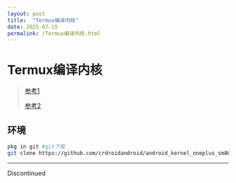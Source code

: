 ```yaml
---
layout: post
title:  "Termux编译内核"
date: 2025-07-15
permalink: /Termux编译内核.html
---
```


# Termux编译内核

> [参考1](https://yzddmr6.com/posts/android-run-docker/)
>
> [参考2](https://juejin.cn/post/7302805039449423881)

##   环境

```zsh
pkg in git #git下载
git clone https://github.com/crdroidandroid/android_kernel_oneplus_sm8650.git --depth=1 kernel #CrDroid内核下载(建议Fork给自己的)
```

---

Discontinued
